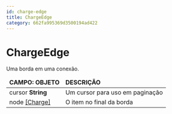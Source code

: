 ```yaml
---
id: charge-edge
title: ChargeEdge
category: 662fa995369d3500194ad422
---
```


# ChargeEdge

Uma borda em uma conexão.

<table>
    <thead>
        <tr>
            <td><strong>CAMPO: OBJETO</strong></td>
            <td><strong>DESCRIÇÃO</strong></td>
        </tr>
    </thead>
    <tbody>
        <tr>
            <td>cursor <b>String</b></td>
            <td>Um cursor para uso em paginação</td>
        </tr>
        <tr>
            <td>node <a href="/docs/analytics-api/objects/charge">[Charge]</a></td>
            <td>O item no final da borda</td>
        </tr>
    </tbody>
</table>
